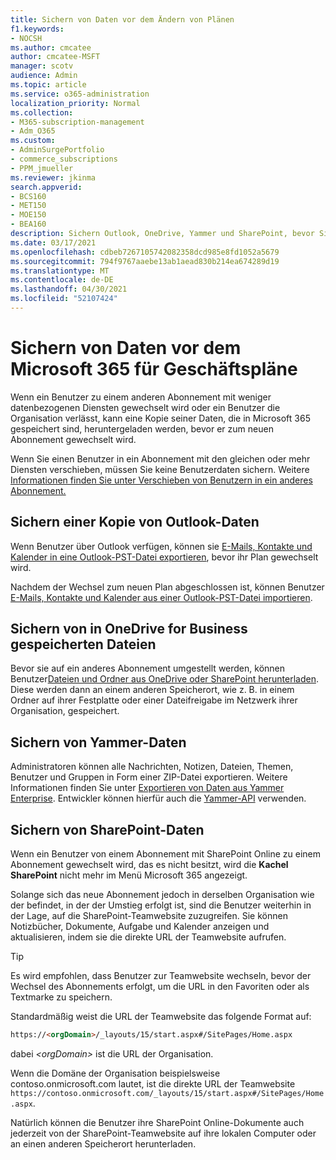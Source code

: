 ```yaml
---
title: Sichern von Daten vor dem Ändern von Plänen
f1.keywords:
- NOCSH
ms.author: cmcatee
author: cmcatee-MSFT
manager: scotv
audience: Admin
ms.topic: article
ms.service: o365-administration
localization_priority: Normal
ms.collection:
- M365-subscription-management
- Adm_O365
ms.custom:
- AdminSurgePortfolio
- commerce_subscriptions
- PPM_jmueller
ms.reviewer: jkinma
search.appverid:
- BCS160
- MET150
- MOE150
- BEA160
description: Sichern Outlook, OneDrive, Yammer und SharePoint, bevor Sie Microsoft 365 ändern.
ms.date: 03/17/2021
ms.openlocfilehash: cdbeb7267105742082358dcd985e8fd1052a5679
ms.sourcegitcommit: 794f9767aaebe13ab1aead830b214ea674289d19
ms.translationtype: MT
ms.contentlocale: de-DE
ms.lasthandoff: 04/30/2021
ms.locfileid: "52107424"
---
```

# <a name="back-up-data-before-switching-microsoft-365-for-business-plans"></a>Sichern von Daten vor dem Microsoft 365 für Geschäftspläne

Wenn ein Benutzer zu einem anderen Abonnement mit weniger datenbezogenen Diensten gewechselt wird oder ein Benutzer die Organisation verlässt, kann eine Kopie seiner Daten, die in Microsoft 365 gespeichert sind, heruntergeladen werden, bevor er zum neuen Abonnement gewechselt wird.

Wenn Sie einen Benutzer in ein Abonnement mit den gleichen oder mehr Diensten verschieben, müssen Sie keine Benutzerdaten sichern. Weitere [Informationen finden Sie unter Verschieben von Benutzern in ein anderes Abonnement.](./move-users-different-subscription.md)
  
## <a name="save-a-copy-of-outlook-information"></a>Sichern einer Kopie von Outlook-Daten

Wenn Benutzer über Outlook verfügen, können sie [E-Mails, Kontakte und Kalender in eine Outlook-PST-Datei exportieren](https://support.microsoft.com/office/14252b52-3075-4e9b-be4e-ff9ef1068f91), bevor ihr Plan gewechselt wird.
  
Nachdem der Wechsel zum neuen Plan abgeschlossen ist, können Benutzer [E-Mails, Kontakte und Kalender aus einer Outlook-PST-Datei importieren](https://support.microsoft.com/office/431a8e9a-f99f-4d5f-ae48-ded54b3440ac).
  
## <a name="save-files-stored-in-onedrive-for-business"></a>Sichern von in OneDrive for Business gespeicherten Dateien

Bevor sie auf ein anderes Abonnement umgestellt werden, können Benutzer[Dateien und Ordner aus OneDrive oder SharePoint herunterladen](https://support.microsoft.com/office/5c7397b7-19c7-4893-84fe-d02e8fa5df05). Diese werden dann an einem anderen Speicherort, wie z. B. in einem Ordner auf ihrer Festplatte oder einer Dateifreigabe im Netzwerk ihrer Organisation, gespeichert.
  
## <a name="save-yammer-information"></a>Sichern von Yammer-Daten

Administratoren können alle Nachrichten, Notizen, Dateien, Themen, Benutzer und Gruppen in Form einer ZIP-Datei exportieren. Weitere Informationen finden Sie unter [Exportieren von Daten aus Yammer Enterprise](/yammer/manage-security-and-compliance/export-yammer-enterprise-data). Entwickler können hierfür auch die [Yammer-API](https://go.microsoft.com/fwlink/p/?linkid=842495) verwenden.
  
## <a name="how-to-save-sharepoint-information"></a>Sichern von SharePoint-Daten

Wenn ein Benutzer von einem Abonnement mit SharePoint Online zu einem Abonnement gewechselt wird, das es nicht besitzt, wird die **Kachel SharePoint** nicht mehr im Menü Microsoft 365 angezeigt.
  
Solange sich das neue Abonnement jedoch in derselben Organisation wie der befindet, in der der Umstieg erfolgt ist, sind die Benutzer weiterhin in der Lage, auf die SharePoint-Teamwebsite zuzugreifen. Sie können Notizbücher, Dokumente, Aufgabe und Kalender anzeigen und aktualisieren, indem sie die direkte URL der Teamwebsite aufrufen.
  
> [!TIP]
> Es wird empfohlen, dass Benutzer zur Teamwebsite wechseln, bevor der Wechsel des Abonnements erfolgt, um die URL in den Favoriten oder als Textmarke zu speichern.
  
Standardmäßig weist die URL der Teamwebsite das folgende Format auf:
  
```html
https://<orgDomain>/_layouts/15/start.aspx#/SitePages/Home.aspx
```

dabei  _\<orgDomain\>_ ist die URL der Organisation.
  
Wenn die Domäne der Organisation beispielsweise contoso.onmicrosoft.com lautet, ist die direkte URL der Teamwebsite `https://contoso.onmicrosoft.com/_layouts/15/start.aspx#/SitePages/Home.aspx`.
  
Natürlich können die Benutzer ihre SharePoint Online-Dokumente auch jederzeit von der SharePoint-Teamwebsite auf ihre lokalen Computer oder an einen anderen Speicherort herunterladen.